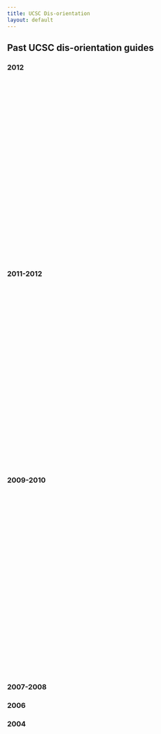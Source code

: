 ```yaml
---
title: UCSC Dis-orientation
layout: default
---
```


## Past UCSC dis-orientation guides

### 2012

<div data-configid="10878702/6782993" style="width: 650px; height: 421px; margin:0 auto;" class="issuuembed"></div><script type="text/javascript" src="//e.issuu.com/embed.js" async="true"></script>

### 2011-2012

<div data-configid="10878702/7247301" style="width: 650px; height: 421px; margin:0 auto;" class="issuuembed"></div><script type="text/javascript" src="//e.issuu.com/embed.js" async="true"></script>

### 2009-2010

<div data-configid="10878702/7247379" style="width: 650px; height: 421px; margin:0 auto;" class="issuuembed"></div><script type="text/javascript" src="//e.issuu.com/embed.js" async="true"></script>

### 2007-2008

### 2006

### 2004